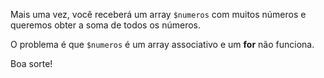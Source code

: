 Mais uma vez, você receberá um array `$numeros` com muitos números e queremos obter a soma de todos os números.

O problema é que `$numeros` é um array associativo e um **for** não funciona.

Boa sorte!